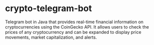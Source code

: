 # crypto-telegram-bot
Telegram bot in Java that provides real-time financial information on cryptocurrencies using the CoinGecko API. It allows users to check the prices of any cryptocurrency and can be expanded to display price movements, market capitalization, and alerts.
